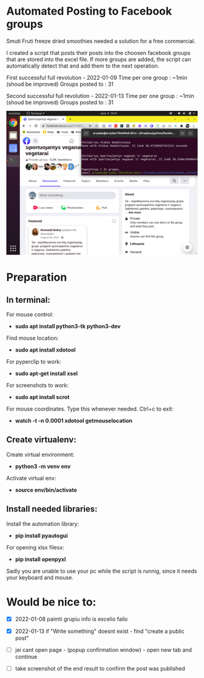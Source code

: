 # Automated Posting to Facebook groups

Smuti Fruti freeze dried smoothies needed a solution for a free commercial.

I created a script that posts their posts into the choosen facebook groups that are stored into the excel file. If more groups are added, the script can automatically detect that and add them to the next operation.

First successful full revolution - 2022-01-09
Time per one group : ~1min (shoud be improved)
Groups posted to : 31

Second successful full revolution - 2022-01-13
Time per one group : ~1min (shoud be improved)
Groups posted to : 31

![Alt text](https://github.com/arvydasg/facebook_automated_groups/blob/master/resources/1st.png)

# Preparation

## In terminal:

For mouse control:
* **sudo apt install python3-tk python3-dev**

Find mouse location:
* **sudo apt install xdotool**

For pyperclip to work:
* **sudo apt-get install xsel**

For screenshots to work:
* **sudo apt install scrot**

For mouse coordinates. Type this whenever needed. Ctrl+c to exit:
* **watch -t -n 0.0001 xdotool getmouselocation**

## Create virtualenv:

Create virtual environment:
* **python3 -m venv env**

Activate virtual env:
* **source env/bin/activate**

## Install needed libraries:

Install the automation library:
* **pip install pyautogui**

For opening xlsx filesx:
* **pip install openpyxl**

Sadly you are unable to use your pc while the script is runnig, since it needs your keyboard and mouse.

# Would be nice to:
- [x] 2022-01-08 paimti grupiu info is excelio failo
- [x] 2022-01-13 if "Write something" doesnt exist - find "create a public post"
- [ ] jei cant open page - (popup confirmation window) - open new tab and continue
- [ ] take screenshot of the end result to confirm the post was published

